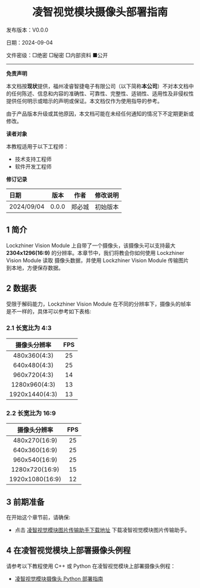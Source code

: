 <h1 align="center">凌智视觉模块摄像头部署指南</h1>

发布版本：V0.0.0

日期：2024-09-04

文件密级：□绝密 □秘密 □内部资料 ■公开  

---

**免责声明**  

本文档按**现状**提供，福州凌睿智捷电子有限公司（以下简称**本公司**）不对本文档中的任何陈述、信息和内容的准确性、可靠性、完整性、适销性、适用性及非侵权性提供任何明示或暗示的声明或保证。本文档仅作为使用指导的参考。  

由于产品版本升级或其他原因，本文档可能在未经任何通知的情况下不定期更新或修改。  

**读者对象**  

本教程适用于以下工程师：  

- 技术支持工程师  
- 软件开发工程师  

**修订记录**  

| **日期**   | **版本** | **作者** | **修改说明** |
| :--------- | -------- | -------- | ------------ |
| 2024/09/04 | 0.0.0    | 郑必城     | 初始版本     |

## 1 简介

Lockzhiner Vision Module 上自带了一个摄像头，该摄像头可以支持最大 **2304x1296(16:9)** 的分辨率。本章节中，我们将教会你如何使用 Lockzhiner Vision Module 读取 摄像头数据，并使用 Lockzhiner Vision Module 传输图片到本地，方便保存数据。

## 2 数据表

受限于解码能力，Lockzhiner Vision Module 在不同的分辨率下，摄像头的帧率是不一样的，具体可以参考如下表格:

### 2.1 长宽比为 4:3

| 摄像头分辨率| FPS |
| :----: | :----: |
| 480x360(4:3) | 25 |
| 640x480(4:3) | 25 |
| 960x720(4:3) | 14 |
| 1280x960(4:3) | 13 |
| 1920x1440(4:3) | 13 |

### 2.2 长宽比为 16:9

| 摄像头分辨率| FPS |
| :----: | :----: |
| 480x270(16:9) | 25 |
| 640x360(16:9) | 25 |
| 960x540(16:9) | 25 |
| 1280x720(16:9) | 15 |
| 1920x1080(16:9) | 12 |

## 3 前期准备

在开始这个章节前，请确保:

- 点击 [凌智视觉模块图片传输助手下载地址](https://gitee.com/LockzhinerAI/LockzhinerVisionModule/releases/download/v0.0.0/LockzhinerVisionModuleImageFetcher_v0.0.0.exe) 下载凌智视觉模块图片传输助手。

## 4 在凌智视觉模块上部署摄像头例程

请参考以下教程使用 C++ 或 Python 在凌智视觉模块上部署摄像头例程：

<!-- * [凌智视觉模块摄像头 C++ 部署指南](./cpp/README.md) -->
* [凌智视觉模块摄像头 Python 部署指南](./python/README.md)